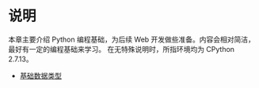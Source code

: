 # 说明

本章主要介绍 Python 编程基础，为后续 Web 开发做些准备。内容会相对简洁，最好有一定的编程基础来学习。 在无特殊说明时，所指环境均为 CPython 2.7.13。

* [基础数据类型](datastructures.md)


